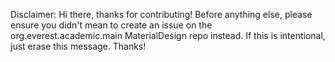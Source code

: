 Disclaimer:
Hi there, thanks for contributing! Before anything else, please ensure you didn't mean to create an issue on the org.everest.academic.main MaterialDesign repo instead.
If this is intentional, just erase this message. Thanks!
